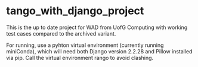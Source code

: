 # tango_with_django_project
This is the up to date project for WAD from UofG Computing with working test cases compared to the archived variant.

For running, use a pyhton virtual environment (currently running miniConda), which will need both Django version 2.2.28 and Pillow installed via pip.
Call the virtual environment rango to avoid clashing.
